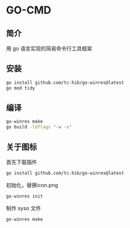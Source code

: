 # GO-CMD
## 简介
用 go 语言实现的简易命令行工具框架

## 安装
```sh
go install github.com/tc-hib/go-winres@latest
go mod tidy
```

## 编译
```sh
go-winres make
go build -ldflags "-w -s"
```

## 关于图标

首先下载插件
```sh
go install github.com/tc-hib/go-winres@latest
```

初始化，替换icon.png
```sh
go-winres init
```

制作 syso 文件
```sh
go-winres make
```